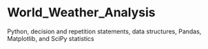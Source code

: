 # World_Weather_Analysis
Python, decision and repetition statements, data structures, Pandas, Matplotlib, and SciPy statistics
